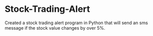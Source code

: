 # Stock-Trading-Alert
Created a stock trading alert program in Python that will send an sms message if the stock value changes by over 5%.
